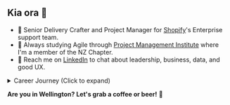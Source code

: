 ## Kia ora 👋 

- 💼 Senior Delivery Crafter and Project Manager for [Shopify](https://github.com/shopify)'s Enterprise support team.
- 🌱 Always studying Agile through [Project Management Institute](https://www.pmi.org/) where I'm a member of the NZ Chapter.
- 💬 Reach me on [LinkedIn](https://linkedin.com/in/adamthomsonnz) to chat about leadership, business, data, and good UX.

<details>
<summary>Career Journey (Click to expand)</summary>
<br />
I've been with Shopify.com since 2019 where I'm proud to help our teams do their best work. 🚀<br />

### Early Years

- **2000s** - Started freelancing in design, photography and website development
- **2004** - Started organising events and promoting music
- **2007** - Became a radio DJ and announcer at legendary 40-year-old station [RadioActive 88.6FM](https://radioactive.fm)
- **2009** - Started working for successful clothing brand [ALC Apparel](https://alostcauseofficial.com)
  - Helped grow from 1 shop in Wellington, NZ to over 100 stockists globally, is now based in Huntington Beach, California
  - Rebuilt website 3x and changed platforms 2x to meet trends and demand
- **2011** - WordCamp (WordPress conference) co-organiser
- **2014** - Contracted to manage radio station for 4 weeks
- **2017** - Took over Wellington WordPress meetup.com group, begun co-organising WP meetups
- **2017** - Contracted to manage radio station for 6 weeks
  - Helped fundraise, save and convert the radio station into a charitable trust
  - Helped form a culture and events committee
  - Helped move to a brand new state-of-the-art building
- **2017** - Started working for industry training organization [NZHITO](hito.org.nz)
  - Moved all technology from on-prem to cloud (O365)
  - Rebuilt 4 websites
  - Rebuilt their learning management system 
- **2018** - WordCamp (WordPress conference) co-organiser and emcee

### Shopify (2019-)  🚀

- **2019** - Started working for [Shopify.com](https://shopify.com)
- **2020** - ✈️ attended Shopify Summit, Ottawa, Canada - toured HQ, met CEO Tobi Lütke, dinner with COO Toby Shannon
- **2020** - Joined pilot to build the support experience for Shopify's highest value merchants
- **2021** - Became an enterprise support manager
- **2023** - ✈️ attended LeadCon (leadership conference), Fairmont Banff Springs, Canada
- **2023** - Joined enterprise support's senior leadership team
- **2023** - Became a certified chocolate taster and educator (IICCT Level 1 and 2)
- **2025** - ✈️ attended Shopify Summit, Toronto, Canada
- **2025** - Travelling through 24 towns and cities across 17 countries over 4 months - 90/10 workation/vacation

I care about good design and seamless experiences, feedback and informed decision making, first principles thinking, innovation, and being inspired. I believe that my diverse experiences enhance my adaptability and foresight, making me a valuable simplifier and problem solver.
<br />
I'm an experienced public speaker and community organiser having been a radio announcer and interviewer for over a decade, a planner and emcee of conferences and festivals, an IT meetup organiser, and more recently a chocolate tasting host and educator as one of NZ's very few certified tasters.<br />

</details>

**Are you in Wellington? Let's grab a coffee or beer!** 🍻


<!--
**adamthomson/adamthomson** is a ✨ _special_ ✨ repository because its `README.md` (this file) appears on your GitHub profile.

Here are some ideas to get you started:
- 👯 I’m looking to collaborate on ...
- 🤔 I’m looking for help with ...

-->
